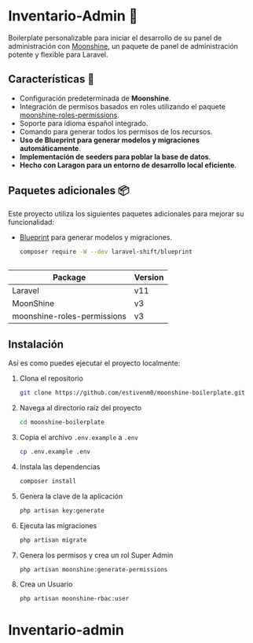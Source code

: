 # Inventario-Admin 🚀

Boilerplate personalizable para iniciar el desarrollo de su panel de administración con [Moonshine](https://moonshine-laravel.com/), un paquete de panel de administración potente y flexible para Laravel.

## Características 🌙

- Configuración predeterminada de **Moonshine**.
- Integración de permisos basados en roles utilizando el paquete [moonshine-roles-permissions](https://github.com/SWEET1S/moonshine-roles-permissions).
- Soporte para idioma español integrado.
- Comando para generar todos los permisos de los recursos.
- **Uso de Blueprint para generar modelos y migraciones automáticamente**.
- **Implementación de seeders para poblar la base de datos**.
- **Hecho con Laragon para un entorno de desarrollo local eficiente**.

## Paquetes adicionales 📦

Este proyecto utiliza los siguientes paquetes adicionales para mejorar su funcionalidad:

- [Blueprint](https://blueprint.laravelshift.com/) para generar modelos y migraciones.
  ```sh
  composer require -W --dev laravel-shift/blueprint



Package | Version
--- | ---
Laravel | v11
MoonShine  | v3
moonshine-roles-permissions | v3

## Instalación
Así es como puedes ejecutar el proyecto localmente:

1. Clona el repositorio
    ```sh
    git clone https://github.com/estivenm0/moonshine-boilerplate.git
    ```

2. Navega al directorio raíz del proyecto
    ```sh
    cd moonshine-boilerplate
    ```

3. Copia el archivo `.env.example` a `.env`
    ```sh
    cp .env.example .env
    ```


4. Instala las dependencias
    ```sh
    composer install
    ```

5. Genera la clave de la aplicación
    ```sh
    php artisan key:generate
    ```

6. Ejecuta las migraciones
    ```sh
    php artisan migrate
    ```

7. Genera los permisos y crea un rol Super Admin
    ```sh
    php artisan moonshine:generate-permissions
    ```

8. Crea un Usuario
    ```sh
    php artisan moonshine-rbac:user
    ```
# Inventario-admin
